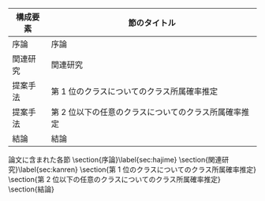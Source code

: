 構成要素 | 節のタイトル
 --- | --- 
序論 | 序論
関連研究 | 関連研究
提案手法 | 第 1 位のクラスについてのクラス所属確率推定
提案手法 | 第 2 位以下の任意のクラスについてのクラス所属確率推定
結論 | 結論

論文に含まれた各節
\section{序論}\label{sec:hajime}
\section{関連研究}\label{sec:kanren}
\section{第 1 位のクラスについてのクラス所属確率推定}
\section{第 2 位以下の任意のクラスについてのクラス所属確率推定}\
\section{結論}
